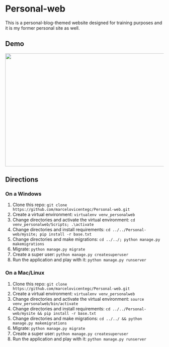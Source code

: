 # Personal-web

This is a personal-blog-themed website designed for training purposes and it is my former personal site as well. 

## Demo

[<img src="https://github.com/marcelovicentegc/Personal-web/blob/master/Personal-web.gif" width="640" height="360" />](https://youtu.be/HUhVRxc-0ys)

## Directions
### On a Windows

1. Clone this repo: `git clone https://github.com/marcelovicentegc/Personal-web.git`
2. Create a virtual environment: `virtualenv venv_personalweb`
3. Change directories and activate the virtual environment: `cd venv_personalweb/Scripts; .\activate`
4. Change directories and install requirements: `cd ../../Personal-web/mysite; pip install -r base.txt`
5. Change directories and make migrations: `cd ../../; python manage.py makemigrations`
6. Migrate: `python manage.py migrate`
7. Create a super user: `python manage.py createsuperuser`
8. Run the application and play with it: `python manage.py runserver`

### On a Mac/Linux
1. Clone this repo: `git clone https://github.com/marcelovicentegc/Personal-web.git`
2. Create a virtual environment: `virtualenv venv_personalweb`
3. Change directories and activate the virtual environment: `source venv_personalweb/bin/activate`
4. Change directories and install requirements: `cd ../../Personal-web/mysite && pip install -r base.txt`
5. Change directories and make migrations: `cd ../../ && python manage.py makemigrations`
6. Migrate: `python manage.py migrate`
7. Create a super user: `python manage.py createsuperuser`
8. Run the application and play with it: `python manage.py runserver`

